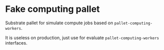Fake computing pallet
====

Substrate pallet for simulate compute jobs based on `pallet-computing-workers`.

It is useless on production, just use for evaluate `pallet-computing-workers` interfaces.
